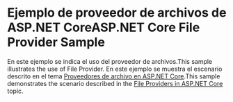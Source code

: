 # <a name="aspnet-core-file-provider-sample"></a><span data-ttu-id="1d935-101">Ejemplo de proveedor de archivos de ASP.NET Core</span><span class="sxs-lookup"><span data-stu-id="1d935-101">ASP.NET Core File Provider Sample</span></span>

<span data-ttu-id="1d935-102">En este ejemplo se indica el uso del proveedor de archivos.</span><span class="sxs-lookup"><span data-stu-id="1d935-102">This sample illustrates the use of File Provider.</span></span> <span data-ttu-id="1d935-103">En este ejemplo se muestra el escenario descrito en el tema [Proveedores de archivo en ASP.NET Core](https://docs.microsoft.com/aspnet/core/fundamentals/file-providers).</span><span class="sxs-lookup"><span data-stu-id="1d935-103">This sample demonstrates the scenario described in the [File Providers in ASP.NET Core](https://docs.microsoft.com/aspnet/core/fundamentals/file-providers) topic.</span></span>
